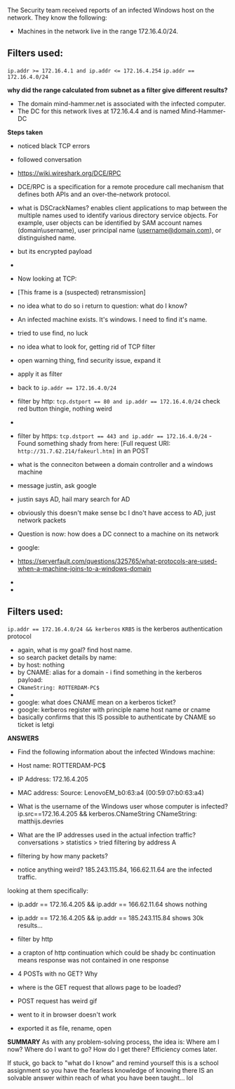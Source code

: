The Security team received reports of an infected Windows host on the network. They know the following:


- Machines in the network live in the range 172.16.4.0/24.

## Filters used:
`ip.addr >= 172.16.4.1 and ip.addr <= 172.16.4.254`
`ip.addr == 172.16.4.0/24`

**why did the range calculated from subnet as a filter give different results?**

- The domain mind-hammer.net is associated with the infected computer.
- The DC for this network lives at 172.16.4.4 and is named Mind-Hammer-DC

__Steps taken__
- noticed black TCP errors
- followed conversation
- https://wiki.wireshark.org/DCE/RPC
- DCE/RPC is a specification for a remote procedure call mechanism that defines both APIs and an over-the-network protocol.
- what is DSCrackNames? enables client applications to map between the multiple names used to identify various directory service objects. For example, user objects can be identified by SAM account names (domain\username), user principal name (username@domain.com), or distinguished name.
- but its encrypted payload
-
- Now looking at TCP:
- [This frame is a (suspected) retransmission]

- no idea what to do so i return to question: what do I know? 
- An infected machine exists. It's windows. I need to find it's name.
- tried to use find, no luck
- no idea what to look for, getting rid of TCP filter
- open warning thing, find security issue, expand it
- apply it as filter

- back to `ip.addr == 172.16.4.0/24`
- filter by http: `tcp.dstport == 80 and ip.addr == 172.16.4.0/24` check red button thingie, nothing weird
-
- filter by https: `tcp.dstport == 443 and ip.addr == 172.16.4.0/24`
-Found something shady from here: [Full request URI: `http://31.7.62.214/fakeurl.htm]` in an POST
- what is the conneciton between a domain controller and a windows machine
- message justin, ask google
- justin says AD, hail mary search for AD
- obviously this doesn't make sense bc I dno't have access to AD, just network packets
- Question is now: how does a DC connect to a machine on its network
- google: 
- https://serverfault.com/questions/325765/what-protocols-are-used-when-a-machine-joins-to-a-windows-domain
-
-
## Filters used:
`ip.addr == 172.16.4.0/24 && kerberos`
`KRB5` is the kerberos authentication protocol

- again, what is my goal? find host name. 
- so search packet details by name:
- by host: nothing
- by CNAME: alias for a domain - i find something in the kerberos payload:
- `CNameString: ROTTERDAM-PC$`
-
- google: what does CNAME mean on a kerberos ticket?
- google: kerberos register with principle name host name or cname
- basically confirms that this IS possible to authenticate by CNAME so ticket is letgi 

__ANSWERS__
- Find the following information about the infected Windows machine:
- Host name: ROTTERDAM-PC$
- IP Address: 172.16.4.205 
- MAC address: Source: LenovoEM_b0:63:a4 (00:59:07:b0:63:a4)

- What is the username of the Windows user whose computer is infected?
ip.src==172.16.4.205 && kerberos.CNameString
CNameString: matthijs.devries

- What are the IP addresses used in the actual infection traffic?
conversations > statistics > tried filtering by address A
- filtering by how many packets?
- notice anything weird? 
185.243.115.84, 166.62.11.64 are the infected traffic.

looking at them specifically:
- ip.addr == 172.16.4.205 && ip.addr == 166.62.11.64  shows nothing
- ip.addr == 172.16.4.205 && ip.addr == 185.243.115.84 shows 30k results...

- filter by http
- a crapton of http continuation which could be shady bc continuation means response was not contained in one response

- 4 POSTs with no GET? Why
- where is the GET request that allows page to be loaded?

- POST request has weird gif
- went to it in browser doesn't work
- exported it as file, rename, open


__SUMMARY__
As with any problem-solving process, the idea is: 
Where am I now? Where do I want to go? How do I get there? Efficiency comes later.
 
If stuck, go back to "what do I know" and remind yourself this is a school assignment so you have the fearless knowledge of knowing there IS an solvable answer within reach of what you have been taught... lol


